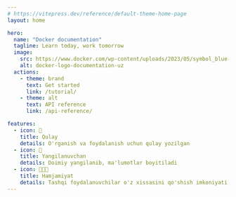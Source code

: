 ```yaml
---
# https://vitepress.dev/reference/default-theme-home-page
layout: home

hero:
  name: "Docker documentation"
  tagline: Learn today, work tomorrow
  image:
    src: https://www.docker.com/wp-content/uploads/2023/05/symbol_blue-docker-logo-1280x900.png
    alt: docker-logo-documentation-uz
  actions:
    - theme: brand
      text: Get started
      link: /tutorial/
    - theme: alt
      text: API reference
      link: /api-reference/

features:
  - icon: 🚀
    title: Qulay
    details: O'rganish va foydalanish uchun qulay yozilgan
  - icon: 🔄
    title: Yangilanuvchan
    details: Doimiy yangilanib, ma'lumotlar boyitiladi
  - icon: 🧑🏻‍💻
    title: Hamjamiyat
    details: Tashqi foydalanuvchilar o'z xissasini qo'shish imkoniyati
---
```


